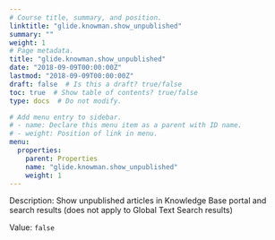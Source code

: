 ```yaml
---
# Course title, summary, and position.
linktitle: "glide.knowman.show_unpublished"
summary: ""
weight: 1
# Page metadata.
title: "glide.knowman.show_unpublished"
date: "2018-09-09T00:00:00Z"
lastmod: "2018-09-09T00:00:00Z"
draft: false  # Is this a draft? true/false
toc: true  # Show table of contents? true/false
type: docs  # Do not modify.

# Add menu entry to sidebar.
# - name: Declare this menu item as a parent with ID name.
# - weight: Position of link in menu.
menu:
  properties:
    parent: Properties
    name: "glide.knowman.show_unpublished"
    weight: 1
---
```


Description: Show unpublished articles in Knowledge Base portal and search results (does not apply to Global Text Search results)


Value: `false`